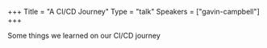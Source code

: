 +++
Title = "A CI/CD Journey"
Type = "talk"
Speakers = ["gavin-campbell"]
+++

Some things we learned on our CI/CD journey
